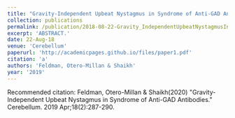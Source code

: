 ```yaml
---
title: "Gravity-Independent Upbeat Nystagmus in Syndrome of Anti-GAD Antibodies."
collection: publications
permalink: /publication/2018-08-22-Gravity_IndependentUpbeatNystagmusInSyndromeOfAnti_GADAntibodie
excerpt: 'ABSTRACT.'
date: 22-Aug-18
venue: 'Cerebellum'
paperurl: 'http://academicpages.github.io/files/paper1.pdf'
citation: 'a'
authors: 'Feldman, Otero-Millan & Shaikh'
year: '2019'
---
```


Recommended citation: Feldman, Otero-Millan & Shaikh(2020) "Gravity-Independent Upbeat Nystagmus in Syndrome of Anti-GAD Antibodies." Cerebellum. 2019 Apr;18(2):287-290. 
